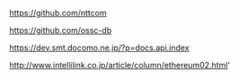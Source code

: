 
https://github.com/nttcom

https://github.com/ossc-db

https://dev.smt.docomo.ne.jp/?p=docs.api.index

http://www.intellilink.co.jp/article/column/ethereum02.html'
